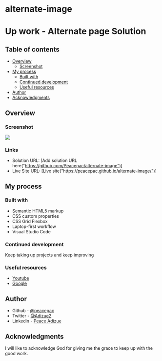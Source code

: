 # alternate-image

# Up work - Alternate page Solution


## Table of contents

- [Overview](#overview)
  - [Screenshot](#screenshot)  
- [My process](#my-process)
  - [Built with](#built-with)
  - [Continued development](#continued-development)
  - [Useful resources](#useful-resources)
- [Author](#author)
- [Acknowledgments](#acknowledgments)


## Overview

### Screenshot

![](image/alternate.JPG)


### Links

- Solution URL: [Add solution URL here("https://github.com/Peacepac/alternate-image")]
- Live Site URL: [Live site("https://peacepac.github.io/alternate-image/")]

## My process

### Built with

- Semantic HTML5 markup
- CSS custom properties
- CSS Grid Flexbox
- Laptop-first workflow
- Visual Studio Code



### Continued development

Keep taking up projects and keep improving

### Useful resources

- [ Youtube](https://www.Youtube.com) 
- [Google  ](https://www.Google.com) 

## Author
- Github - [@peacepac](https://github.com/Peacepac)
- Twitter - [@Adizue2](https://twitter.com/Adizue2)
- Linkedin - [Peace Adizue](https://www.linkedin.com/in/peace-adizue-294a5a1bb/)


## Acknowledgments

I will like to acknowledge God for giving me the grace to keep up with the good work.

